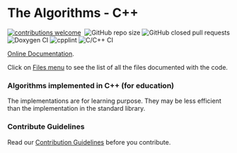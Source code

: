 <!--# DO NOT REMOVE THIS LINE 
This is for Doxygen to recognize as the index file for the complete documentation
{#mainpage} -->
# The Algorithms - C++
[![contributions welcome](https://img.shields.io/static/v1.svg?label=Contributions&message=Welcome&color=0059b3&style=flat-square)](https://github.com/kvedala/C-Plus-Plus/blob/master/CONTRIBUTION.md)&nbsp;
![GitHub repo size](https://img.shields.io/github/repo-size/kvedala/C-Plus-Plus?color=red&style=flat-square)
![GitHub closed pull requests](https://img.shields.io/github/issues-pr-closed/kvedala/C-Plus-Plus?color=green&style=flat-square)
![Doxygen CI](https://github.com/kvedala/C-Plus-Plus/workflows/Doxygen%20CI/badge.svg)
![cpplint](https://github.com/kvedala/C-Plus-Plus/workflows/cpplint_modified_files/badge.svg)
![C/C++ CI](https://github.com/kvedala/C-Plus-Plus/workflows/C/C++%20CI/badge.svg)

[Online Documentation](https://kvedala.github.io/C-Plus-Plus).

Click on [Files menu](https://kvedala.github.io/C-Plus-Plus/build/html/files.html) to see the list of all the files documented with the code.

### Algorithms implemented in C++ (for education)
The implementations are for learning purpose. They may be less efficient than the implementation in the standard library.

### Contribute Guidelines
Read our [Contribution Guidelines](https://github.com/TheAlgorithms/C-Plus-Plus/blob/master/CONTRIBUTION.md) before you contribute.
